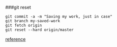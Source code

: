 ###git reset

```
git commit -a -m "Saving my work, just in case"
git branch my-saved-work
git fetch origin
git reset --hard origin/master
```

[reference](http://stackoverflow.com/questions/1628088/how-to-reset-my-local-repository-to-be-just-like-the-remote-repository-head)
